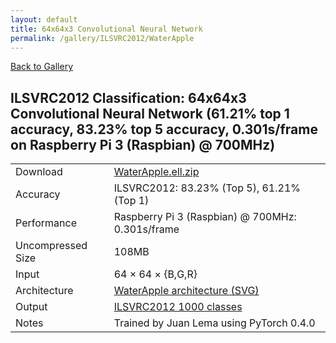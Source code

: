 ```yaml
---
layout: default
title: 64x64x3 Convolutional Neural Network
permalink: /gallery/ILSVRC2012/WaterApple
---
```


[Back to Gallery](/ELL/gallery)

## ILSVRC2012 Classification: 64x64x3 Convolutional Neural Network (61.21% top 1 accuracy, 83.23% top 5 accuracy, 0.301s/frame on Raspberry Pi 3 (Raspbian) @ 700MHz)

<table class="table table-striped table-bordered">
    <tr>
        <td> Download </td>
        <td colspan="3"> <a href="https://github.com/Microsoft/ELL-models/raw/master/models/ILSVRC2012/WaterApple/WaterApple.ell.zip">WaterApple.ell.zip</a></td>
    </tr>
    <tr>
        <td> Accuracy </td>
        <td colspan="3"> ILSVRC2012: 83.23% (Top 5), 61.21% (Top 1) </td>
    </tr>
    <tr>
        <td> Performance </td>
        <td colspan="3"> Raspberry Pi 3 (Raspbian) @ 700MHz: 0.301s/frame </td>
    </tr>
    <tr>
        <td> Uncompressed Size </td>
        <td colspan="3"> 108MB </td>
    </tr>
    <tr>
        <td> Input </td>
        <td colspan="3"> 64 &times; 64 &times; {B,G,R} </td>
    </tr>
    <tr>
        <td> Architecture </td>
        <td>
            <a href="https://github.com/Microsoft/ELL-models/raw/master/models/ILSVRC2012/WaterApple/WaterApple.cntk.svg?sanitize=true" target="_blank">WaterApple architecture (SVG)</a>
        </td>
    </tr>
    <tr>
        <td> Output </td>
        <td colspan="3"> <a href="https://github.com/Microsoft/ELL-models/raw/master/models/ILSVRC2012/categories.txt">ILSVRC2012 1000 classes</a> </td>
    </tr>
    <tr>
        <td> Notes </td>
        <td colspan="3"> Trained by Juan Lema using PyTorch 0.4.0 </td>
    </tr>
</table>

